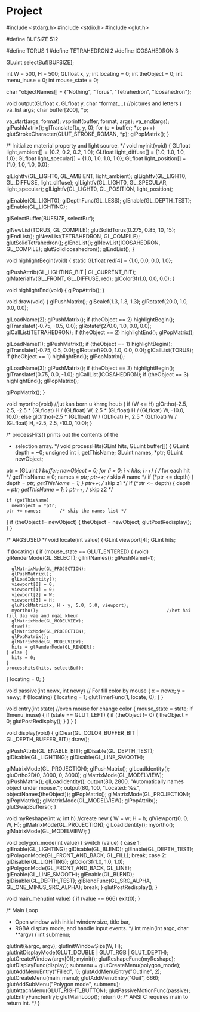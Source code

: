 Project
=======

#include <stdarg.h>
#include <stdio.h>
#include <glut.h>

#define BUFSIZE 512

#define TORUS  	1
#define TETRAHEDRON	2
#define ICOSAHEDRON	3

GLuint selectBuf[BUFSIZE];

int W = 500, H = 500;
GLfloat x, y;
int locating = 0;
int theObject = 0;
int menu_inuse = 0;
int mouse_state = 0;

char *objectNames[] =
{"Nothing", "Torus", "Tetrahedron", "Icosahedron"};

void
output(GLfloat x, GLfloat y, char *format,...)						//pictures and letters
{
  va_list args;
  char buffer[200], *p;

  va_start(args, format);
  vsprintf(buffer, format, args);
  va_end(args);
  glPushMatrix();
  glTranslatef(x, y, 0);
  for (p = buffer; *p; p++)
    glutStrokeCharacter(GLUT_STROKE_ROMAN, *p);
  glPopMatrix();
}

/* Initialize material property and light source. */
void
myinit(void)
{
  GLfloat light_ambient[] =
  {0.2, 0.2, 0.2, 1.0};
  GLfloat light_diffuse[] =
  {1.0, 1.0, 1.0, 1.0};
  GLfloat light_specular[] =
  {1.0, 1.0, 1.0, 1.0};
  GLfloat light_position[] =
  {1.0, 1.0, 1.0, 0.0};

  glLightfv(GL_LIGHT0, GL_AMBIENT, light_ambient);
  glLightfv(GL_LIGHT0, GL_DIFFUSE, light_diffuse);
  glLightfv(GL_LIGHT0, GL_SPECULAR, light_specular);
  glLightfv(GL_LIGHT0, GL_POSITION, light_position);

  glEnable(GL_LIGHT0);
  glDepthFunc(GL_LESS);
  glEnable(GL_DEPTH_TEST);
  glEnable(GL_LIGHTING);

  glSelectBuffer(BUFSIZE, selectBuf);

  glNewList(TORUS, GL_COMPILE);
  glutSolidTorus(0.275, 0.85, 10, 15);
  glEndList();
  glNewList(TETRAHEDRON, GL_COMPILE);
  glutSolidTetrahedron();
  glEndList();
  glNewList(ICOSAHEDRON, GL_COMPILE);
  glutSolidIcosahedron();
  glEndList();
}

void
highlightBegin(void)
{
  static GLfloat red[4] =
  {1.0, 0.0, 0.0, 1.0};

  glPushAttrib(GL_LIGHTING_BIT | GL_CURRENT_BIT);
  glMaterialfv(GL_FRONT, GL_DIFFUSE, red);
  glColor3f(1.0, 0.0, 0.0);
}

void
highlightEnd(void)
{
  glPopAttrib();
}


void draw(void)
{
  glPushMatrix();
  glScalef(1.3, 1.3, 1.3);
  glRotatef(20.0, 1.0, 0.0, 0.0);

  glLoadName(2);
  glPushMatrix();
  if (theObject == 2)
    highlightBegin();
  glTranslatef(-0.75, -0.5, 0.0);
  glRotatef(270.0, 1.0, 0.0, 0.0);
  glCallList(TETRAHEDRON);
  if (theObject == 2)
    highlightEnd();
  glPopMatrix();

  glLoadName(1);
  glPushMatrix();
  if (theObject == 1)
    highlightBegin();
  glTranslatef(-0.75, 0.5, 0.0);
  glRotatef(90.0, 1.0, 0.0, 0.0);
  glCallList(TORUS);
  if (theObject == 1)
    highlightEnd();
  glPopMatrix();

  glLoadName(3);
  glPushMatrix();
  if (theObject == 3)
    highlightBegin();
  glTranslatef(0.75, 0.0, -1.0);
  glCallList(ICOSAHEDRON);
  if (theObject == 3)
    highlightEnd();
  glPopMatrix();

  glPopMatrix();
}

void myortho(void)					//jut kan born u khrng houb
{
  if (W <= H)
    glOrtho(-2.5, 2.5, -2.5 * (GLfloat) H / (GLfloat) W,
      2.5 * (GLfloat) H / (GLfloat) W, -10.0, 10.0);
  else
    glOrtho(-2.5 * (GLfloat) W / (GLfloat) H,
      2.5 * (GLfloat) W / (GLfloat) H, -2.5, 2.5, -10.0, 10.0);
}

/*  processHits() prints out the contents of the 
 *  selection array.
 */
void
processHits(GLint hits, GLuint buffer[])
{
  GLuint depth = ~0;
  unsigned int i, getThisName;
  GLuint names, *ptr;
  GLuint newObject;

  ptr = (GLuint *) buffer;
  newObject = 0;
  for (i = 0; i < hits; i++) {  /* for each hit  */
    getThisName = 0;
    names = *ptr;
    ptr++;              /* skip # name */
    if (*ptr <= depth) {
      depth = *ptr;
      getThisName = 1;
    }
    ptr++;              /* skip z1 */
    if (*ptr <= depth) {
      depth = *ptr;
      getThisName = 1;
    }
    ptr++;              /* skip z2 */

    if (getThisName)
      newObject = *ptr;
    ptr += names;       /* skip the names list */
  }
  if (theObject != newObject) {
    theObject = newObject;
    glutPostRedisplay();
  }
}

/* ARGSUSED */
void
locate(int value)
{
  GLint viewport[4];
  GLint hits;

  if (locating) {
    if (mouse_state == GLUT_ENTERED) {
      (void) glRenderMode(GL_SELECT);
      glInitNames();
      glPushName(-1);

      glMatrixMode(GL_PROJECTION);
      glPushMatrix();
      glLoadIdentity();
      viewport[0] = 0;
      viewport[1] = 0;
      viewport[2] = W;
      viewport[3] = H;
      gluPickMatrix(x, H - y, 5.0, 5.0, viewport);
      myortho();												//het hai fill dai vai and ngai kheun
      glMatrixMode(GL_MODELVIEW);
      draw();
      glMatrixMode(GL_PROJECTION);
      glPopMatrix();
      glMatrixMode(GL_MODELVIEW);
      hits = glRenderMode(GL_RENDER);
    } else {
      hits = 0;
    }
    processHits(hits, selectBuf);
  }
  locating = 0;
}

void passive(int newx, int newy)						// For fill color by mouse
{
  x = newx;
  y = newy;
  if (!locating) {
    locating = 1;
    glutTimerFunc(1, locate, 0);
  }
}

void entry(int state)							//even mouse for change color
{
  mouse_state = state;
  if (!menu_inuse) {
    if (state == GLUT_LEFT) {
      if (theObject != 0) {
        theObject = 0;
        glutPostRedisplay();
      }
    }
  }
}

void
display(void)
{
  glClear(GL_COLOR_BUFFER_BIT | GL_DEPTH_BUFFER_BIT);
  draw();

  glPushAttrib(GL_ENABLE_BIT);
  glDisable(GL_DEPTH_TEST);
  glDisable(GL_LIGHTING);
  glDisable(GL_LINE_SMOOTH);

  glMatrixMode(GL_PROJECTION);
  glPushMatrix();
  glLoadIdentity();
  gluOrtho2D(0, 3000, 0, 3000);
  glMatrixMode(GL_MODELVIEW);
  glPushMatrix();
  glLoadIdentity();
  output(80, 2800, "Automatically names object under mouse.");
  output(80, 100, "Located: %s.", objectNames[theObject]);
  glPopMatrix();
  glMatrixMode(GL_PROJECTION);
  glPopMatrix();
  glMatrixMode(GL_MODELVIEW);
  glPopAttrib();
  glutSwapBuffers();
}

void myReshape(int w, int h)						//create new
{
  W = w;
  H = h;
  glViewport(0, 0, W, H);
  glMatrixMode(GL_PROJECTION);
  glLoadIdentity();
  myortho();
  glMatrixMode(GL_MODELVIEW);
}

void
polygon_mode(int value)
{
  switch (value) {
  case 1:
    glEnable(GL_LIGHTING);
    glDisable(GL_BLEND);
    glEnable(GL_DEPTH_TEST);
    glPolygonMode(GL_FRONT_AND_BACK, GL_FILL);
    break;
  case 2:
    glDisable(GL_LIGHTING);
    glColor3f(1.0, 1.0, 1.0);
    glPolygonMode(GL_FRONT_AND_BACK, GL_LINE);
    glEnable(GL_LINE_SMOOTH);
    glEnable(GL_BLEND);
    glDisable(GL_DEPTH_TEST);
    glBlendFunc(GL_SRC_ALPHA, GL_ONE_MINUS_SRC_ALPHA);
    break;
  }
  glutPostRedisplay();
}

void
main_menu(int value)
{
  if (value == 666)
    exit(0);
}

/*  Main Loop
 *  Open window with initial window size, title bar, 
 *  RGBA display mode, and handle input events.
 */
int
main(int argc, char **argv)
{
  int submenu;

  glutInit(&argc, argv);
  glutInitWindowSize(W, H);
  glutInitDisplayMode(GLUT_DOUBLE | GLUT_RGB | GLUT_DEPTH);
  glutCreateWindow(argv[0]);
  myinit();
  glutReshapeFunc(myReshape);
  glutDisplayFunc(display);
  submenu = glutCreateMenu(polygon_mode);
  glutAddMenuEntry("Filled", 1);
  glutAddMenuEntry("Outline", 2);
  glutCreateMenu(main_menu);
  glutAddMenuEntry("Quit", 666);
  glutAddSubMenu("Polygon mode", submenu);
  glutAttachMenu(GLUT_RIGHT_BUTTON);
  glutPassiveMotionFunc(passive);
  glutEntryFunc(entry);
  glutMainLoop();
  return 0;             /* ANSI C requires main to return int. */
}
